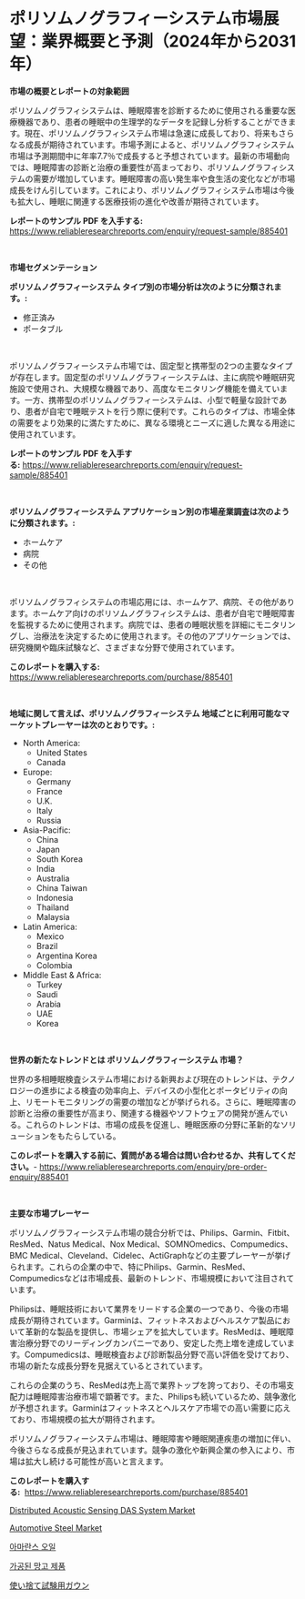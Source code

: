 <p><h1>ポリソムノグラフィーシステム市場展望：業界概要と予測（2024年から2031年）</h1></p><p><strong>市場の概要とレポートの対象範囲</strong></p>
<p><p>ポリソムノグラフィシステムは、睡眠障害を診断するために使用される重要な医療機器であり、患者の睡眠中の生理学的なデータを記録し分析することができます。現在、ポリソムノグラフィシステム市場は急速に成長しており、将来もさらなる成長が期待されています。市場予測によると、ポリソムノグラフィシステム市場は予測期間中に年率7.7％で成長すると予想されています。最新の市場動向では、睡眠障害の診断と治療の重要性が高まっており、ポリソムノグラフィシステムの需要が増加しています。睡眠障害の高い発生率や食生活の変化などが市場成長をけん引しています。これにより、ポリソムノグラフィシステム市場は今後も拡大し、睡眠に関連する医療技術の進化や改善が期待されています。</p></p>
<p><strong>レポートのサンプル PDF を入手する:</strong> <a href="https://www.reliableresearchreports.com/enquiry/request-sample/885401">https://www.reliableresearchreports.com/enquiry/request-sample/885401</a></p>
<p>&nbsp;</p>
<p><strong>市場セグメンテーション</strong></p>
<p><strong>ポリソムノグラフィーシステム タイプ別の市場分析は次のように分類されます。:</strong></p>
<p><ul><li>修正済み</li><li>ポータブル</li></ul></p>
<p>&nbsp;</p>
<p><p>ポリソムノグラフィーシステム市場では、固定型と携帯型の2つの主要なタイプが存在します。固定型のポリソムノグラフィーシステムは、主に病院や睡眠研究施設で使用され、大規模な機器であり、高度なモニタリング機能を備えています。一方、携帯型のポリソムノグラフィーシステムは、小型で軽量な設計であり、患者が自宅で睡眠テストを行う際に便利です。これらのタイプは、市場全体の需要をより効果的に満たすために、異なる環境とニーズに適した異なる用途に使用されています。</p></p>
<p><strong>レポートのサンプル PDF を入手する:</strong>&nbsp;<a href="https://www.reliableresearchreports.com/enquiry/request-sample/885401">https://www.reliableresearchreports.com/enquiry/request-sample/885401</a></p>
<p>&nbsp;</p>
<p><strong> ポリソムノグラフィーシステム アプリケーション別の市場産業調査は次のように分類されます。:</strong></p>
<p><ul><li>ホームケア</li><li>病院</li><li>その他</li></ul></p>
<p>&nbsp;</p>
<p><p>ポリソムノグラフィシステムの市場応用には、ホームケア、病院、その他があります。ホームケア向けのポリソムノグラフィシステムは、患者が自宅で睡眠障害を監視するために使用されます。病院では、患者の睡眠状態を詳細にモニタリングし、治療法を決定するために使用されます。その他のアプリケーションでは、研究機関や臨床試験など、さまざまな分野で使用されています。</p></p>
<p><strong>このレポートを購入する:</strong>&nbsp; <a href="https://www.reliableresearchreports.com/purchase/885401">https://www.reliableresearchreports.com/purchase/885401</a></p>
<p>&nbsp;</p>
<p><strong>地域に関して言えば、ポリソムノグラフィーシステム 地域ごとに利用可能なマーケットプレーヤーは次のとおりです。:</strong></p>
<p><ul>
    <li>
        North America:
        <ul>
            <li>United States</li>
            <li>Canada</li>
        </ul>
    </li>
    <li>
        Europe:
        <ul>
            <li>Germany</li>
            <li>France</li>
            <li>U.K.</li>
            <li>Italy</li>
            <li>Russia</li>
        </ul>
    </li>
    <li>
        Asia-Pacific:
        <ul>
            <li>China</li>
            <li>Japan</li>
            <li>South Korea</li>
            <li>India</li>
            <li>Australia</li>
            <li>China Taiwan</li>
            <li>Indonesia</li>
            <li>Thailand</li>
            <li>Malaysia</li>
        </ul>
    </li>
    <li>
        Latin America:
        <ul>
            <li>Mexico</li>
            <li>Brazil</li>
            <li>Argentina Korea</li>
            <li>Colombia</li>
        </ul>
    </li>
    <li>
        Middle East & Africa:
        <ul>
            <li>Turkey</li>
            <li>Saudi</li>
            <li>Arabia</li>
            <li>UAE</li>
            <li>Korea</li>
        </ul>
    </li>
    </ul></p>
<p>&nbsp;</p>
<p><strong>世界の新たなトレンドとは ポリソムノグラフィーシステム 市場？</strong></p>
<p><p>世界の多相睡眠検査システム市場における新興および現在のトレンドは、テクノロジーの進歩による検査の効率向上、デバイスの小型化とポータビリティの向上、リモートモニタリングの需要の増加などが挙げられる。さらに、睡眠障害の診断と治療の重要性が高まり、関連する機器やソフトウェアの開発が進んでいる。これらのトレンドは、市場の成長を促進し、睡眠医療の分野に革新的なソリューションをもたらしている。</p></p>
<p><strong>このレポートを購入する前に、質問がある場合は問い合わせるか、共有してください。</strong>- <a href="https://www.reliableresearchreports.com/enquiry/pre-order-enquiry/885401">https://www.reliableresearchreports.com/enquiry/pre-order-enquiry/885401</a></p>
<p>&nbsp;</p>
<p><strong>主要な市場プレーヤー</strong></p>
<p><p>ポリソムノグラフィーシステム市場の競合分析では、Philips、Garmin、Fitbit、ResMed、Natus Medical、Nox Medical、SOMNOmedics、Compumedics、BMC Medical、Cleveland、Cidelec、ActiGraphなどの主要プレーヤーが挙げられます。これらの企業の中で、特にPhilips、Garmin、ResMed、Compumedicsなどは市場成長、最新のトレンド、市場規模において注目されています。</p><p>Philipsは、睡眠技術において業界をリードする企業の一つであり、今後の市場成長が期待されています。Garminは、フィットネスおよびヘルスケア製品において革新的な製品を提供し、市場シェアを拡大しています。ResMedは、睡眠障害治療分野でのリーディングカンパニーであり、安定した売上増を達成しています。Compumedicsは、睡眠検査および診断製品分野で高い評価を受けており、市場の新たな成長分野を見据えているとされています。</p><p>これらの企業のうち、ResMedは売上高で業界トップを誇っており、その市場支配力は睡眠障害治療市場で顕著です。また、Philipsも続いているため、競争激化が予想されます。Garminはフィットネスとヘルスケア市場での高い需要に応えており、市場規模の拡大が期待されます。</p><p>ポリソムノグラフィーシステム市場は、睡眠障害や睡眠関連疾患の増加に伴い、今後さらなる成長が見込まれています。競争の激化や新興企業の参入により、市場は拡大し続ける可能性が高いと言えます。</p></p>
<p><strong>このレポートを購入する:</strong>&nbsp;&nbsp;<a href="https://www.reliableresearchreports.com/purchase/885401">https://www.reliableresearchreports.com/purchase/885401</a></p>
<p><p><a href="https://issuu.com/reportprime-2/docs/distributed-acoustic-sensing-das-sy_2474311cd9b4f5">Distributed Acoustic Sensing DAS System Market</a></p><p><a href="https://meowing-lemming-dd3.notion.site/Automotive-Steel-Market-Share-Market-New-Trends-Analysis-Report-By-Type-By-Application-By-End-us-91b52a6f605345f384390a25a997ba29">Automotive Steel Market</a></p><p><a href="https://github.com/laholand/Market-Research-Report-List-3/blob/main/62978674339.md">아마란스 오일</a></p><p><a href="https://github.com/vsnao330707/Market-Research-Report-List-1/blob/main/59590144340.md">가공된 망고 제품</a></p><p><a href="https://github.com/mohamedbakry57/Market-Research-Report-List-3/blob/main/97466714826.md">使い捨て試験用ガウン</a></p></p>